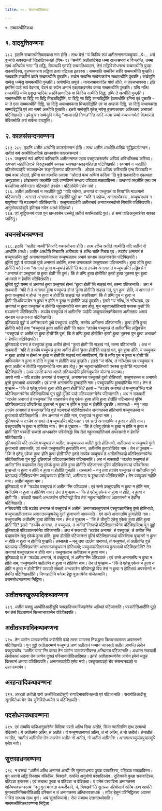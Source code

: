 ```yaml
---
title: ०५. सब्बमत्थीतिकथा

---
```

५. सब्बमत्थीतिकथा  


## १. वादयुत्तिवण्णना

२८२. इदानि सब्बमत्थीतिवादकथा नाम होति। तत्थ येसं ‘‘यं किञ्चि रूपं अतीतानागतपच्चुप्पन्नं…पे॰… अयं वुच्चति रूपक्खन्धो’’तिआदिवचनतो (विभ॰ २) ‘‘सब्बेपि अतीतादिभेदा धम्मा खन्धसभावं न विजहन्ति, तस्मा सब्बं अत्थियेव नामा’’ति लद्धि, सेय्यथापि एतरहि सब्बमत्थिवादानं, तेसं लद्धिविसोधनत्थं सब्बमत्थीति पुच्छा सकवादिस्स, वुत्तप्पकाराय लद्धिया ठत्वा पटिञ्ञा इतरस्स। सब्बथाति सब्बस्मिं सरीरे सब्बमत्थीति पुच्छति। सब्बदाति सब्बस्मिं काले सब्बमत्थीति पुच्छति। सब्बेन सब्बन्ति सब्बेनाकारेन सब्बमत्थीति पुच्छति। सब्बेसूति सब्बेसु धम्मेसु सब्बमत्थीति पुच्छति। अयोगन्ति अयुत्तं। नानासभावानञ्हि योगो होति, न एकसभावस्स। इति इमस्मिं पञ्हे रूपं वेदनाय, वेदनं वा रूपेन अनानं एकलक्खणमेव कत्वा सब्बमत्थीति पुच्छति। यम्पि नत्थि तम्पत्थीति यम्पि छट्ठखन्धादिकं ससविसाणादिकं वा किञ्चि नत्थीति सिद्धं, तम्पि ते अत्थीति पुच्छति। सब्बमत्थीति या दिट्ठि सा दिट्ठि मिच्छादिट्ठीति, या दिट्ठि सा दिट्ठि सम्मादिट्ठीति हेवमत्थीति इमिना इदं पुच्छति – या ते एसा सब्बमत्थीति दिट्ठि, सा दिट्ठि अयाथावकत्ता मिच्छादिट्ठीति एवं या अम्हाकं दिट्ठि, सा दिट्ठि याथावकत्ता सम्मादिट्ठीति एवं तव समये अत्थीति पुच्छति। इतरो सब्बेसुपि एतेसु नयेसु वुत्तप्पकाराय अत्थिताय अभावतो पटिक्खिपति। इमेसु पन सब्बेसुपि नयेसु ‘‘आजानाहि निग्गह’’न्ति आदिं कत्वा सब्बो कथामग्गभेदो वित्थारतो वेदितब्बोति अयं तावेत्थ वादयुत्ति।  


## २. कालसंसन्दनवण्णना

२८३-२८४. इदानि अतीतं अत्थीति कालसंसन्दनं होति। तत्थ अतीतं अत्थीतिआदिकं सुद्धिकसंसन्दनं। अतीतं रूपं अत्थीतिआदिकं खन्धवसेन कालसंसन्दनं।  
२८५. पच्चुप्पन्नं रूपं अप्पियं करित्वाति अतीतानागतं पहाय पच्चुप्पन्नरूपमेव अप्पियं अविभजितब्बं करित्वा। रूपभावं जहतीतिपञ्हे निरुद्धस्सापि रूपस्स रूपक्खन्धसङ्गहितत्ता पटिक्खिपति। रूपभावं न जहतीति पटिलोमपञ्हेपि रूपक्खन्धेन सङ्गहितत्ताव पटिजानाति। ओदातं वत्थं अप्पियं करित्वाति एत्थ किञ्चापि न सब्बं वत्थं ओदातं, इमिना पन वत्थन्ति अवत्वा ‘‘ओदातं वत्थं अप्पियं करित्वा’’ति वुत्ते सकवादिना एकत्थता अनुञ्ञाता। ओदातभावं जहतीति पञ्हे वण्णविगमं सन्धाय पटिञ्ञा सकवादिस्स। वत्थभावं जहतीति एत्थ पन पञ्ञत्तिया अविगतत्ता पटिक्खेपो तस्सेव। पटिलोमेपि एसेव नयो।  
२८६. अतीतं अतीतभावं न जहतीति पुट्ठो ‘‘यदि जहेय्य, अनागतं वा पच्चुप्पन्नं वा सिया’’ति मञ्ञमानो पटिजानाति। अनागतं अनागतभावं न जहतीति पुट्ठो पन ‘‘यदि न जहेय्य, अनागतमेवस्स , पच्चुप्पन्नभावं न पापुणेय्या’’ति मञ्ञमानो पटिक्खिपति। पच्चुप्पन्नपञ्हेपि अतीतभावं अनापज्जनदोसो सियाति पटिक्खिपति। अनुलोमपञ्हेसुपि इमिनाव नयेन अत्थो वेदितब्बो।  
२८७. एवं सुद्धिकनयं वत्वा पुन खन्धवसेन दस्सेतुं अतीतं रूपन्तिआदि वुत्तं। तं सब्बं पाळिअनुसारेनेव सक्का जानितुं।  


## वचनसोधनवण्णना

२८८. इदानि ‘‘अतीतं न्वत्थी’’तिआदि वचनसोधना होति। तत्थ हञ्चि अतीतं न्वत्थीति यदि अतीतं नो अत्थीति अत्थो। अतीतं अत्थीति मिच्छाति अतीतञ्च तं अत्थि चाति मिच्छा एव। तञ्ञेव अनागतं तं पच्चुप्पन्नन्ति पुट्ठो अनागतक्खणेयेवस्स पच्चुप्पन्नताय अभावं सन्धाय कालनानत्तेन पटिक्खिपति।  
दुतियं पुट्ठो यं उप्पादतो पुब्बे अनागतं अहोसि, तस्स उप्पन्नकाले पच्चुप्पन्नत्ता पटिजानाति। हुत्वा होति हुत्वा होतीति यदेतं तया ‘‘अनागतं हुत्वा पच्चुप्पन्नं होती’’ति वदता तञ्ञेव अनागतं तं पच्चुप्पन्नन्ति लद्धिवसेन ‘‘अनागतं वा पच्चुप्पन्नं वा हुत्वा होती’’ति वुत्तं। किं ते तम्पि हुत्वा होतीति? इतरो हुत्वा भूतस्स पुन हुत्वा अभावतो न हेवन्ति पटिक्खिपति।  
दुतियं पुट्ठो यस्मा तं अनागतं हुत्वा पच्चुप्पन्नं होन्तं ‘‘हुत्वा होती’’ति सङ्खं गतं, तस्मा पटिजानाति। अथ नं सकवादी ‘‘यदि ते तं अनागतं हुत्वा पच्चुप्पन्नं होन्तं ‘हुत्वा होती’ति सङ्खं गतं, पुन हुत्वा होति, यं अनागतं न हुत्वा पच्चुप्पन्नं न होन्तं ‘न हुत्वा न होती’ति सङ्खं गतं ससविसाणं, किं ते तम्पि पुन न हुत्वा न होती’’तिअधिप्पायेन न हुत्वा न होति न हुत्वा न होतीति पञ्हं पुच्छति। इतरो ‘‘यं नत्थि, तं नत्थिताय, एव अनागतं न हुत्वा पच्चुप्पन्नं न होतीति नहुत्वानहोति नाम ताव होतु, पुन नहुत्वानहोतिभावो पनस्स कुतो’’ति मञ्ञमानो पटिक्खिपति। तञ्ञेव पच्चुप्पन्नं तं अतीतन्ति पञ्हेपि पच्चुप्पन्नक्खणेयेवस्स अतीतताय अभावं सन्धाय कालनानत्ता पटिक्खिपति।  
दुतियपञ्हे पुट्ठो यं अतीतभावतो पुब्बे पच्चुप्पन्नं अहोसि, तस्सेव अतीतत्ता पटिजानाति। हुत्वा होति हुत्वा होतीति यदेतं तया ‘‘पच्चुप्पन्नं हुत्वा अतीतं होती’’ति वदता ‘‘तञ्ञेव पच्चुप्पन्नं तं अतीत’’न्ति लद्धिवसेन ‘‘पच्चुप्पन्नं वा अतीतं वा हुत्वा होती’’ति वुत्तं, किं ते तम्पि हुत्वा होतीति? इतरो हुत्वा भूतस्स पुन हुत्वा अभावतो न हेवन्ति पटिक्खिपति।  
दुतियपञ्हे यस्मा तं पच्चुप्पन्नं हुत्वा अतीतं होन्तं ‘‘हुत्वा होती’’ति सङ्खं गतं, तस्मा पटिजानाति । अथ नं सकवादी ‘‘यदि ते तञ्ञेव पच्चुप्पन्नं हुत्वा अतीतं होन्तं ‘हुत्वा होती’ति सङ्खं गतं, पुन हुत्वा होति, यं पच्चुप्पन्नं न हुत्वा अतीतं न होन्तं ‘न हुत्वा न होती’ति सङ्खं गतं ससविसाणं, किं ते तम्पि पुन न हुत्वा न होती’’ति अधिप्पायेन न हुत्वा न होति न हुत्वा न होतीति पञ्हं पुच्छति। इतरो ‘‘यं नत्थि, तं नत्थिताय एव पच्चुप्पन्नं न हुत्वा अतीतं न होतीति नहुत्वानहोति नाम ताव होतु। पुन नहुत्वानहोतिभावो पनस्स कुतो’’ति मञ्ञमानो पटिक्खिपति। उभयं एकतो कत्वा आगते ततियपञ्हेपि इमिनावुपायेन योजना कातब्बा।  
अपरो नयो – यदि तञ्ञेव अनागतं तं पच्चुप्पन्नं, अनागतस्स पच्चुप्पन्ने वुत्तो होतिभावो, पच्चुप्पन्नस्स च अनागते वुत्तो हुत्वाभावो आपज्जति। एवं सन्ते अनागतम्पि हुत्वाहोति नाम। पच्चुप्पन्नम्पि हुत्वाहोतियेव नाम। तेन तं पुच्छाम – ‘‘किं ते एतेसु एकेकं हुत्वा होति हुत्वा होती’’ति? इतरो – ‘‘तञ्ञेव अनागतं तं पच्चुप्पन्न’’न्ति पञ्हे पटिक्खित्तनयेनेव पटिक्खिपित्वा पुन पुट्ठो दुतिये पञ्हे पटिञ्ञातनयेनेव पटिजानाति। अथ नं सकवादी ‘‘तञ्ञेव अनागतं तं पच्चुप्पन्न’’न्ति पञ्हावसेन तेसु एकेकं हुत्वा होति हुत्वा होतीति पटिजानन्तं पुरिमं पटिक्खित्तपञ्हं परिवत्तित्वा पुच्छन्तो न हुत्वा न होति न हुत्वा न होतीति पुच्छति। तस्सत्थो – ननु ‘‘तया तञ्ञेव अनागतं तं पच्चुप्पन्न’’न्ति वुत्ते पठमपञ्हं पटिक्खिपन्तेन अनागतस्स होतिभावो पच्चुप्पन्नस्स च हुत्वाभावो पटिक्खित्तोति। तेन अनागतं न होति नाम, पच्चुप्पन्नं न हुत्वा नाम।  
दुतियपञ्हे च तञ्ञेव अनागतं तं पच्चुप्पन्नन्ति पटिञ्ञातं। एवं सन्ते अनागतम्पि न हुत्वा न होति नाम। पच्चुप्पन्नम्पि न हुत्वा न होतियेव नाम। तेन तं पुच्छाम – ‘‘किं ते एतेसु एकेकं न हुत्वा न होति न हुत्वा न होती’’ति? परवादी सब्बतो अन्धकारेन परियोनद्धो विय तेसं नहुत्वानहोतिभावं अपस्सन्तो न हेवन्ति पटिक्खिपति।  
दुतियवारेपि यदि तञ्ञेव पच्चुप्पन्नं तं अतीतं, पच्चुप्पन्नस्स अतीते वुत्तो होतिभावो, अतीतस्स च पच्चुप्पन्ने वुत्तो हुत्वाभावो आपज्जति, एवं सन्ते पच्चुप्पन्नम्पि हुत्वाहोति नाम, अतीतम्पि हुत्वाहोतियेव नाम। तेन तं पुच्छाम – ‘‘किं ते एतेसु एकेकं हुत्वा होति हुत्वा होती’’ति? इतरो तञ्ञेव पच्चुप्पन्नं तं अतीतन्तिपञ्हे पटिक्खित्तनयेनेव पटिक्खिपित्वा पुन पुट्ठो दुतियपञ्हे पटिञ्ञातनयेनेव पटिजानाति। अथ नं सकवादी ‘‘तञ्ञेव पच्चुप्पन्नं तं अतीत’’न्ति पञ्हावसेन तेसु एकेकं हुत्वा होति हुत्वा होतीति पटिजानन्तं पुरिमं पटिक्खित्तपञ्हं परिवत्तित्वा पुच्छन्तो न हुत्वा न होति न हुत्वा न होतीति पुच्छति। तस्सत्थो – ननु तया तञ्ञेव पच्चुप्पन्नं तं अतीतन्ति वुत्ते पठमपञ्हं पटिक्खिपन्तेन पच्चुप्पन्नस्स होतिभावो, अतीतस्स च हुत्वाभावो पटिक्खित्तोति। तेन पच्चुप्पन्नं नहोति नाम। अतीतं नहुत्वा नाम।  
दुतियपञ्हे च ते ‘‘तञ्ञेव पच्चुप्पन्नं तं अतीत’’न्ति पटिञ्ञातं। एवं सन्ते पच्चुप्पन्नम्पि न हुत्वा न होति नाम, अतीतम्पि न हुत्वा न होतियेव नाम। तेन तं पुच्छाम – ‘‘किं ते एतेसु एकेकं न हुत्वा न होति, न हुत्वा न होती’’ति। परवादी सब्बतो अन्धकारेन परियोनद्धो विय तेसं नहुत्वानहोतिभावं अपस्सन्तो न हेवन्ति पटिक्खिपति।  
ततियवारेपि यदि तञ्ञेव अनागतं तं पच्चुप्पन्नं तं अतीतं; अनागतपच्चुप्पन्नानं पच्चुप्पन्नातीतेसु वुत्तो होतिभावो, पच्चुप्पन्नातीतानञ्च अनागतपच्चुप्पन्नेसु वुत्तो हुत्वाभावो आपज्जति। एवं सन्ते अनागतम्पि हुत्वाहोति नाम। पच्चुप्पन्नम्पि अतीतम्पि हुत्वा होतियेव नाम। तेन तं पुच्छाम – ‘‘किं ते तीसुपि एतेसु एकेकं हुत्वा होति हुत्वा होती’’ति? इतरो ‘‘तञ्ञेव अनागतं, तं पच्चुप्पन्नं, तं अतीत’’न्तिपञ्हे पटिक्खित्तनयेनेव पटिक्खिपित्वा पुन पुट्ठो दुतियपञ्हे पटिञ्ञातनयेनेव पटिजानाति। अथ नं सकवादी ‘‘तञ्ञेव अनागतं, तं पच्चुप्पन्नं, तं अतीत’’न्ति पञ्हावसेन तेसु एकेकं हुत्वा होति, हुत्वा होतीति पटिजानन्तं पुरिमं पटिक्खित्तपञ्हं परिवत्तित्वा पुच्छन्तो न हुत्वा न होति न हुत्वा न होतीति पुच्छति। तस्सत्थो – ननु तया तञ्ञेव अनागतं, तं पच्चुप्पन्नं, तं अतीतन्ति वुत्ते पठमपञ्हं पटिक्खिपन्तेन अनागतपच्चुप्पन्नानं होतिभावो; पच्चुप्पन्नातीतानञ्च हुत्वाभावो पटिक्खित्तोति? तेन अनागतं पच्चुप्पन्नञ्च न होति नाम। पच्चुप्पन्नञ्च अतीतञ्च न हुत्वा नाम।  
दुतियपञ्हे च ते ‘‘तञ्ञेव अनागतं, तं पच्चुप्पन्नं, तं अतीत’’न्ति पटिञ्ञातं। एवं सन्ते अनागतम्पि न हुत्वा न होति नाम, पच्चुप्पन्नम्पि अतीतम्पि न हुत्वा न होतियेव नाम। तेन तं पुच्छाम – ‘‘किं ते एतेसु एकेकं न हुत्वा न होति न हुत्वा न होती’’ति? परवादी सब्बतो अन्धकारेन परियोनद्धो विय तेसं न हुत्वा न होतिभावं अपस्सन्तो न हेवन्ति पटिक्खिपतीति। निग्गहादीनि पनेत्थ हेट्ठा वुत्तनयेनेव योजेतब्बानि।  
वचनसोधनवण्णना निट्ठिता।  


## अतीतचक्खुरूपादिकथावण्णना

२८९. अतीतं चक्खु अत्थीतिआदीसुपि चक्खादिभावाविजहनेनेव अत्थितं पटिजानाति। पस्सतीतिआदीनि पुट्ठो पन तेसं विञ्ञाणानं किच्चाभाववसेन पटिक्खिपति।  


## अतीतञाणादिकथावण्णना

२९०. तेन ञाणेन ञाणकरणीयं करोतीति पञ्हे तस्स ञाणस्स निरुद्धत्ता किच्चभावमस्स अपस्सन्तो पटिक्खिपति। पुन पुट्ठो अतीतारम्मणं पच्चुप्पन्नं ञाणं अतीतानं धम्मानं जाननतो अतीतं ञाणन्ति लेसेन पच्चुप्पन्नमेव ‘‘अतीतं ञाण’’न्ति कत्वा तेन ञाणेन ञाणकरणीयस्स अत्थिताय पटिजानाति। अथस्स सकवादी लेसोकासं अदत्वा तेन ञाणेन दुक्खं परिजानातीतिआदिमाह। इतरो अतीतारम्मणेनेव ञाणेन इमेसं चतुन्नं किच्चानं अभावा पटिक्खिपति। अनागतपञ्हेपि एसेव नयो। पच्चुप्पन्नपञ्हो चेव संसन्दनपञ्हो च उत्तानत्थायेव।  


## अरहन्तादिकथावण्णना

२९१. अरहतो अतीतो रागो अत्थीतिआदीसुपि रागादिभावाविजहन्तो एवं पटिजानाति। सरागोतिआदीसु सुत्तविरोधभयेन चेव युत्तिविरोधभयेन च पटिक्खिपति।  


## पदसोधनकथावण्णना

२९५. एवं सब्बम्पि पाळिअनुसारेनेव विदित्वा परतो अत्थि सिया अतीतं, सिया न्वातीतन्ति एत्थ एवमत्थो वेदितब्बो। यं अतीतमेव अत्थि, तं अतीतं। यं पच्चुप्पन्नानागतं अत्थि, तं नो अत्थि, तं नो अतीतं। तेनातीतं न्वातीतं, न्वातीतं अतीतन्ति तेन कारणेन अतीतं नो अतीतं, नो अतीतं अतीतन्ति। अनागतपच्चुप्पन्नपुच्छासुपि एसेव नयो।  


## सुत्तसाधनवण्णना

२९६. न वत्तब्बं ‘‘अतीतं अत्थि अनागतं अत्थी’’ति सुत्तसाधनाय पुच्छा परवादिस्स, पटिञ्ञा सकवादिस्स। पुन अत्तनो लद्धिं निस्साय यंकिञ्चि, भिक्खवे, रूपन्ति अनुयोगो परवादिस्सेव। दुतियनये पुच्छा सकवादिस्स, पटिञ्ञा इतरस्स। एवं सब्बत्थ पुच्छा च पटिञ्ञा च वेदितब्बा। यं पनेतं परवादिना अनागतस्स अत्थिभावसाधनत्थं ‘‘ननु वुत्तं भगवता कबळीकारे, चे, भिक्खवे’’ति सुत्तस्स परियोसाने अत्थि तत्थ आयतिं पुनब्भवाभिनिब्बत्तीतिआदि दस्सितं न तं अनागतस्स अत्थिभावसाधकं । तञ्हि हेतूनं परिनिट्ठितत्ता अवस्सं भावितं सन्धाय तत्थ वुत्तं। अयं सुत्ताधिप्पायो। सेसं सब्बत्थ उत्तानत्थमेवाति।  
सब्बमत्थीतिकथावण्णना निट्ठिता।  